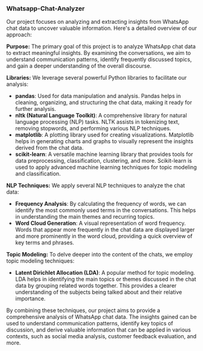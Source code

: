 ### Whatsapp-Chat-Analyzer
Our project focuses on analyzing and extracting insights from WhatsApp chat data to uncover valuable information. Here's a detailed overview of our approach:

**Purpose:**
The primary goal of this project is to analyze WhatsApp chat data to extract meaningful insights. By examining the conversations, we aim to understand communication patterns, identify frequently discussed topics, and gain a deeper understanding of the overall discourse.

**Libraries:**
We leverage several powerful Python libraries to facilitate our analysis:

- **pandas**: Used for data manipulation and analysis. Pandas helps in cleaning, organizing, and structuring the chat data, making it ready for further analysis.
- **nltk (Natural Language Toolkit)**: A comprehensive library for natural language processing (NLP) tasks. NLTK assists in tokenizing text, removing stopwords, and performing various NLP techniques.
- **matplotlib**: A plotting library used for creating visualizations. Matplotlib helps in generating charts and graphs to visually represent the insights derived from the chat data.
- **scikit-learn**: A versatile machine learning library that provides tools for data preprocessing, classification, clustering, and more. Scikit-learn is used to apply advanced machine learning techniques for topic modeling and classification.

**NLP Techniques:**
We apply several NLP techniques to analyze the chat data:

- **Frequency Analysis**: By calculating the frequency of words, we can identify the most commonly used terms in the conversations. This helps in understanding the main themes and recurring topics.
- **Word Cloud Generation**: A visual representation of word frequency. Words that appear more frequently in the chat data are displayed larger and more prominently in the word cloud, providing a quick overview of key terms and phrases.

**Topic Modeling:**
To delve deeper into the content of the chats, we employ topic modeling techniques:

- **Latent Dirichlet Allocation (LDA)**: A popular method for topic modeling. LDA helps in identifying the main topics or themes discussed in the chat data by grouping related words together. This provides a clearer understanding of the subjects being talked about and their relative importance.

By combining these techniques, our project aims to provide a comprehensive analysis of WhatsApp chat data. The insights gained can be used to understand communication patterns, identify key topics of discussion, and derive valuable information that can be applied in various contexts, such as social media analysis, customer feedback evaluation, and more.
